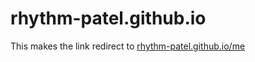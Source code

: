 # rhythm-patel.github.io

This makes the link redirect to [rhythm-patel.github.io/me](https://rhythm-patel.github.io/me/)